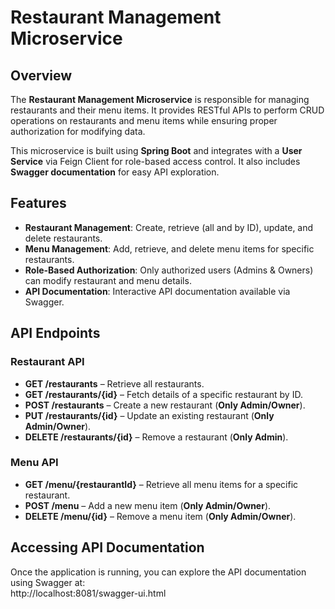 # Restaurant Management Microservice  

## Overview  
The **Restaurant Management Microservice** is responsible for managing restaurants and their menu items. It provides RESTful APIs to perform CRUD operations on restaurants and menu items while ensuring proper authorization for modifying data.  

This microservice is built using **Spring Boot** and integrates with a **User Service** via Feign Client for role-based access control. It also includes **Swagger documentation** for easy API exploration.  

## Features  
- **Restaurant Management**: Create, retrieve (all and by ID), update, and delete restaurants.  
- **Menu Management**: Add, retrieve, and delete menu items for specific restaurants.  
- **Role-Based Authorization**: Only authorized users (Admins & Owners) can modify restaurant and menu details.  
- **API Documentation**: Interactive API documentation available via Swagger.  

## API Endpoints  

### **Restaurant API**  
- **GET /restaurants** – Retrieve all restaurants.  
- **GET /restaurants/{id}** – Fetch details of a specific restaurant by ID.  
- **POST /restaurants** – Create a new restaurant (**Only Admin/Owner**).  
- **PUT /restaurants/{id}** – Update an existing restaurant (**Only Admin/Owner**).  
- **DELETE /restaurants/{id}** – Remove a restaurant (**Only Admin**).  

### **Menu API**  
- **GET /menu/{restaurantId}** – Retrieve all menu items for a specific restaurant.  
- **POST /menu** – Add a new menu item (**Only Admin/Owner**).  
- **DELETE /menu/{id}** – Remove a menu item (**Only Admin/Owner**).  

## Accessing API Documentation  
Once the application is running, you can explore the API documentation using Swagger at:  
http://localhost:8081/swagger-ui.html
